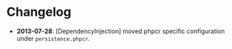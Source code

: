 Changelog
=========

* **2013-07-28**: [DependencyInjection] moved phpcr specific configuration
  under `persistence.phpcr`.
